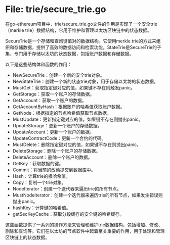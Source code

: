 # File: trie/secure_trie.go

在go-ethereum项目中，trie/secure_trie.go文件的作用是实现了一个安全trie（merkle trie）数据结构，它用于维护和管理以太坊区块链中的状态数据。

SecureTrie是一个存储和查询键值对的数据结构。它使用merkle trie的方式来组织和存储数据，提供了高效的数据访问和检索功能。StateTrie是SecureTrie的子集，专门用于存储以太坊的状态数据，包括账户数据和存储数据。

以下是这些结构体和函数的作用：

- NewSecureTrie：创建一个新的安全trie对象。
- NewStateTrie：创建一个新的状态trie对象，用于存储以太坊的状态数据。
- MustGet：获取指定键对应的值，如果键不存在则触发panic。
- GetStorage：获取一个账户的存储数据。
- GetAccount：获取一个账户的数据。
- GetAccountByHash：根据账户的哈希值获取账户数据。
- GetNode：根据指定的节点哈希值获取节点数据。
- MustUpdate：更新指定键对应的值，如果键不存在则抛出panic。
- UpdateStorage：更新一个账户的存储数据。
- UpdateAccount：更新一个账户的数据。
- UpdateContractCode：更新一个合约的代码。
- MustDelete：删除指定键对应的值，如果键不存在则抛出panic。
- DeleteStorage：删除一个账户的存储数据。
- DeleteAccount：删除一个账户的数据。
- GetKey：获取数据的键。
- Commit：将当前的改动提交到数据库中。
- Hash：计算trie的根哈希值。
- Copy：复制一个trie对象。
- NodeIterator：创建一个迭代器来遍历trie的所有节点。
- MustNodeIterator：创建一个迭代器来遍历trie的所有节点，如果发生错误则抛出panic。
- hashKey：计算键的哈希值。
- getSecKeyCache：获取分段缓存的安全键的哈希缓存。

这些函数提供了一系列的操作方法来管理和维护trie数据结构，包括增加、修改、删除和查询等。它们在以太坊的节点软件中起着至关重要的作用，用于处理和管理区块链上的状态数据。

